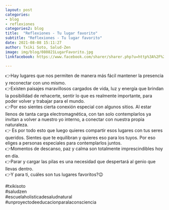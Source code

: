 ```yaml
---
layout: post
categories:
- blog
- reflexiones
categories2: blog
title:  "Reflexiones - Tu lugar favorito"
subtitle: "Reflexiones - Tu lugar favorito"
date: 2021-08-08 15:11:27
author: Txiki Soto, Salud-Zen
image: img/blog/080821LugarFavorito.jpg
linkfacebook: https://www.facebook.com/sharer/sharer.php?u=http%3A%2F%2Fwww.salud-zen.com%2Fblog%2Freflexiones%2F2021%2F08%2F08%2Freflexiones-tu-lugar-favorito.html&amp;src=sdkpreparse

---  
```


👉Hay lugares que nos permiten de manera más fácil mantener la presencia y reconectar con uno mismo.   
👉Existen paisajes maravillosos cargados de vida, luz y energía que brindan la posibilidad de rehacerte, sentir lo que es realmente importante, para poder volver y trabajar para el mundo.   
👉Por eso sientes cierta conexión especial con algunos sitios. Al estar llenos de tanta carga electromagnética, con tan solo contemplarlos ya invitan a volver a nuestro yo interno, a conectar con nuestra propia naturaleza.   
👉 Es por todo esto que luego quieres compartir esos lugares con tus seres queridos. Sientes que te equilibran y quieres eso para los tuyos. Por eso eliges a personas especiales para contemplarlos juntos.   
👉Momentos de descanso, paz y calma son totalmente imprescindibles hoy en día.   
👉Parar y cargar las pilas es una necesidad que despertará al genio que llevas dentro.   
👉Y para ti, cuáles son tus lugares favoritos?😉   

#txikisoto   
#saludzen   
#escuelaholisticadesaludnatural   
#unproyectodeeducacionparalaconsciencia  
